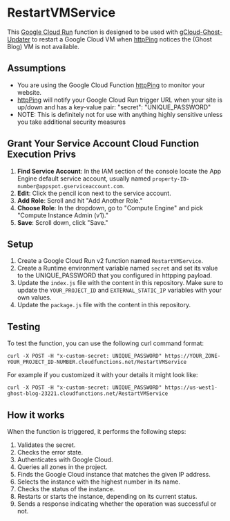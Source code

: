 # RestartVMService

This [Google Cloud Run](https://console.cloud.google.com/run) function is designed to be used with [gCloud-Ghost-Updater](https://github.com/danielraffel/gCloud-Ghost-Updater) to restart a Google Cloud VM when [httpPing](https://github.com/danielraffel/httpPing) notices the (Ghost Blog) VM is not available.

## Assumptions

* You are using the Google Cloud Function [httpPing](https://github.com/danielraffel/httpPing) to monitor your website.
* [httpPing](https://github.com/danielraffel/httpPing) will notify your Google Cloud Run trigger URL when your site is up/down and has a key-value pair: "secret": "UNIQUE_PASSWORD"
* NOTE: This is definitely not for use with anything highly sensitive unless you take additional security measures

## Grant Your Service Account Cloud Function Execution Privs
1. **Find Service Account**: In the IAM section of the console locate the App Engine default service account, usually named `property-ID-number@appspot.gserviceaccount.com`.
2. **Edit**: Click the pencil icon next to the service account.
3. **Add Role**: Scroll and hit "Add Another Role."
4. **Choose Role**: In the dropdown, go to "Compute Engine" and pick "Compute Instance Admin (v1)."
5. **Save**: Scroll down, click "Save."

## Setup

1. Create a Google Cloud Run v2 function named `RestartVMService`.
2. Create a Runtime environment variable named `secret` and set its value to the UNIQUE_PASSWORD that you configured in httpping payload.
3. Update the `index.js` file with the content in this repository. Make sure to update the `YOUR_PROJECT_ID` and `EXTERNAL_STATIC_IP` variables with your own values.
4. Update the `package.js` file with the content in this repository.

## Testing

To test the function, you can use the following curl command format:

```
curl -X POST -H "x-custom-secret: UNIQUE_PASSWORD" https://YOUR_ZONE-YOUR_PROJECT_ID-NUMBER.cloudfunctions.net/RestartVMService
```


For example if you customized it with your details it might look like:

```
curl -X POST -H "x-custom-secret: UNIQUE_PASSWORD" https://us-west1-ghost-blog-23221.cloudfunctions.net/RestartVMService
```

## How it works

When the function is triggered, it performs the following steps:

1. Validates the secret.
2. Checks the error state.
3. Authenticates with Google Cloud.
4. Queries all zones in the project.
5. Finds the Google Cloud instance that matches the given IP address.
6. Selects the instance with the highest number in its name.
7. Checks the status of the instance.
8. Restarts or starts the instance, depending on its current status.
9. Sends a response indicating whether the operation was successful or not.
